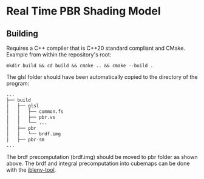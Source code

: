 # Real Time PBR Shading Model

## Building

Requires a C++ compiler that is C++20 standard compliant and CMake. Example from within the repository's root:
```
mkdir build && cd build && cmake .. && cmake --build .
```

The glsl folder should have been automatically copied to the directory of the program:
```bash
...
├── build
│   ├── glsl
│   │   ├── common.fs
│   │   ├── pbr.vs
│   │   └── ...
│   ├── pbr
│   │   └── brdf.img
│   ├── pbr-sm
...
```

The brdf precomputation (brdf.img) should be moved to pbr folder as shown above. The brdf and integral precomputation into cubemaps can be done with the [iblenv-tool](https://github.com/fabio-dscar/iblenv-tool).